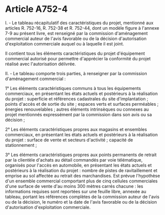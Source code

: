 # Article A752-4

I. - Le tableau récapitulatif des caractéristiques du projet, mentionné aux articles R. 752-16, R. 752-38 et R. 752-44, dont un modèle figure à l'annexe 7-9 au présent livre, est renseigné par la commission d'aménagement commercial auteur de l'avis favorable ou de la décision d'autorisation d'exploitation commerciale auquel ou à laquelle il est joint.

Il contient tous les éléments caractéristiques du projet d'équipement commercial autorisé pour permettre d'apprécier la conformité du projet réalisé avec l'autorisation délivrée.

II. - Le tableau comporte trois parties, à renseigner par la commission d'aménagement commercial :

1° Les éléments caractéristiques communs à tous les équipements commerciaux, en présentant les états actuels et postérieurs à la réalisation du projet : superficie et références cadastrales du site d'implantation ; points d'accès et de sortie du site ; espaces verts et surfaces perméables ; énergies renouvelables ; autres éléments intrinsèques ou connexes au projet mentionnés expressément par la commission dans son avis ou sa décision ;

2° Les éléments caractéristiques propres aux magasins et ensembles commerciaux, en présentant les états actuels et postérieurs à la réalisation du projet : surface de vente et secteurs d'activité ; capacité de stationnement ;

3° Les éléments caractéristiques propres aux points permanents de retrait par la clientèle d'achats au détail commandés par voie télématique, organisés pour l'accès en automobile, en présentant les états actuels et postérieurs à la réalisation du projet : nombre de pistes de ravitaillement et emprise au sol affectée au retrait des marchandises. Est prévue l'hypothèse d'un ensemble commercial comportant plus de cinq cellules commerciales d'une surface de vente d'au moins 300 mètres carrés chacune : les informations requises sont reportées sur une feuille libre, annexée au tableau, portant les références complètes de la commission auteur de l'avis ou de la décision, le numéro et la date de l'avis favorable ou de la décision d'autorisation d'exploitation commerciale.
